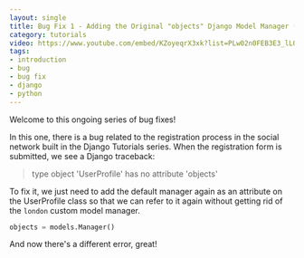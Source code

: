```yaml
---
layout: single
title: Bug Fix 1 - Adding the Original "objects" Django Model Manager (Introduction)
category: tutorials
video: https://www.youtube.com/embed/KZoyeqrX3xk?list=PLw02n0FEB3E3_lL08MjkmrY4A7CJsrx9C
tags:
- introduction
- bug
- bug fix
- django
- python
---
```

Welcome to this ongoing series of bug fixes!

In this one, there is a bug related to the registration process in the social network built in the Django Tutorials series. When the registration form is submitted, we see a Django traceback:
>type object 'UserProfile' has no attribute 'objects'

To fix it, we just need to add the default manager again as an attribute on the UserProfile class so that we can refer to it again without getting rid of the `london` custom model manager.
``` python
objects = models.Manager()
```
And now there's a different error, great!
